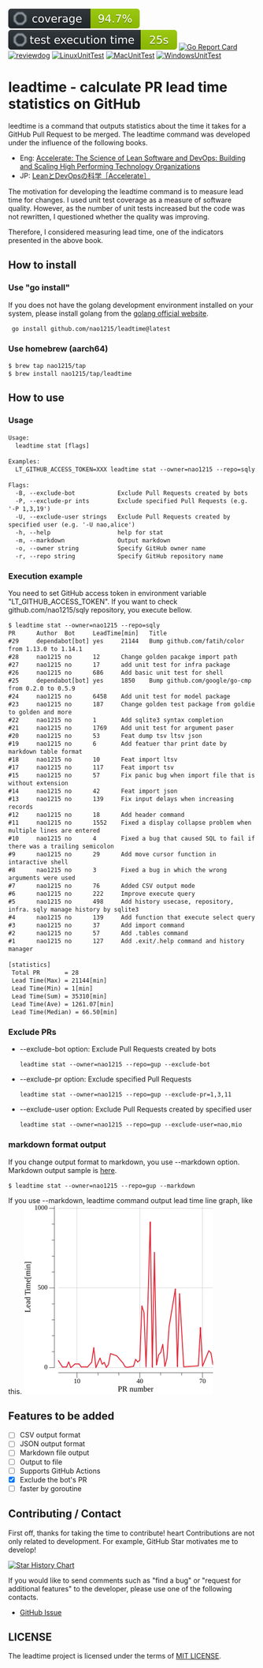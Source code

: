 ![Coverage](https://raw.githubusercontent.com/nao1215/octocovs-central-repo/main/badges/nao1215/leadtime/coverage.svg)
![Test Execution Time](https://raw.githubusercontent.com/nao1215/octocovs-central-repo/main/badges/nao1215/leadtime/time.svg)
[![Go Report Card](https://goreportcard.com/badge/github.com/nao1215/leadtime)](https://goreportcard.com/report/github.com/nao1215/leadtime)
[![reviewdog](https://github.com/nao1215/leadtime/actions/workflows/reviewdog.yml/badge.svg)](https://github.com/nao1215/leadtime/actions/workflows/reviewdog.yml)
[![LinuxUnitTest](https://github.com/nao1215/leadtime/actions/workflows/linux_test.yml/badge.svg)](https://github.com/nao1215/leadtime/actions/workflows/linux_test.yml)
[![MacUnitTest](https://github.com/nao1215/leadtime/actions/workflows/mac_test.yml/badge.svg)](https://github.com/nao1215/leadtime/actions/workflows/mac_test.yml)
[![WindowsUnitTest](https://github.com/nao1215/leadtime/actions/workflows/windows_test.yml/badge.svg)](https://github.com/nao1215/leadtime/actions/workflows/windows_test.yml)
# leadtime - calculate PR lead time statistics on GitHub
leedtime is a command that outputs statistics about the time it takes for a GitHub Pull Request to be merged. The leadtime command was developed under the influence of the following books.
- Eng: [Accelerate: The Science of Lean Software and DevOps: Building and Scaling High Performing Technology Organizations](https://www.amazon.com/dp/1942788339/ref=cm_sw_r_cp_ep_dp_sBN8BbGC11MBS)
- JP: [LeanとDevOpsの科学［Accelerate］](https://www.amazon.co.jp/Lean%E3%81%A8DevOps%E3%81%AE%E7%A7%91%E5%AD%A6%EF%BC%BBAccelerate%EF%BC%BD-%E3%83%86%E3%82%AF%E3%83%8E%E3%83%AD%E3%82%B8%E3%83%BC%E3%81%AE%E6%88%A6%E7%95%A5%E7%9A%84%E6%B4%BB%E7%94%A8%E3%81%8C%E7%B5%84%E7%B9%94%E5%A4%89%E9%9D%A9%E3%82%92%E5%8A%A0%E9%80%9F%E3%81%99%E3%82%8B-impress-top-gear%E3%82%B7%E3%83%AA%E3%83%BC%E3%82%BA-ebook/dp/B07L2R3LTN)

The motivation for developing the leadtime command is to measure lead time for changes. I used unit test coverage as a measure of software quality. However, as the number of unit tests increased but the code was not rewritten, I questioned whether the quality was improving.  
  
Therefore, I considered measuring lead time, one of the indicators presented in the above book.

## How to install
### Use "go install"
If you does not have the golang development environment installed on your system, please install golang from the [golang official website](https://go.dev/doc/install).
```
 go install github.com/nao1215/leadtime@latest
```

### Use homebrew (aarch64)
```
$ brew tap nao1215/tap
$ brew install nao1215/tap/leadtime
```

## How to use
### Usage
```
Usage:
  leadtime stat [flags]

Examples:
  LT_GITHUB_ACCESS_TOKEN=XXX leadtime stat --owner=nao1215 --repo=sqly

Flags:
  -B, --exclude-bot            Exclude Pull Requests created by bots
  -P, --exclude-pr ints        Exclude specified Pull Requests (e.g. '-P 1,3,19')
  -U, --exclude-user strings   Exclude Pull Requests created by specified user (e.g. '-U nao,alice')
  -h, --help                   help for stat
  -m, --markdown               Output markdown
  -o, --owner string           Specify GitHub owner name
  -r, --repo string            Specify GitHub repository name
```

### Execution example
You need to set GitHub access token in environment variable "LT_GITHUB_ACCESS_TOKEN". If you want to check github.com/nao1215/sqly repository, you execute bellow.
```
$ leadtime stat --owner=nao1215 --repo=sqly
PR      Author  Bot     LeadTime[min]   Title
#29     dependabot[bot] yes     21144   Bump github.com/fatih/color from 1.13.0 to 1.14.1
#28     nao1215 no      12      Change golden pacakge import path
#27     nao1215 no      17      add unit test for infra package
#26     nao1215 no      686     Add basic unit test for shell
#25     dependabot[bot] yes     1850    Bump github.com/google/go-cmp from 0.2.0 to 0.5.9
#24     nao1215 no      6458    Add unit test for model package
#23     nao1215 no      187     Change golden test package from goldie to golden and more
#22     nao1215 no      1       Add sqlite3 syntax completion
#21     nao1215 no      1769    Add unit test for argument paser
#20     nao1215 no      53      Feat dump tsv ltsv json
#19     nao1215 no      6       Add featuer thar print date by markdown table format
#18     nao1215 no      10      Feat import ltsv
#17     nao1215 no      117     Feat import tsv
#15     nao1215 no      57      Fix panic bug when import file that is without extension
#14     nao1215 no      42      Feat import json
#13     nao1215 no      139     Fix input delays when increasing records
#12     nao1215 no      18      Add header command
#11     nao1215 no      1552    Fixed a display collapse problem when multiple lines are entered
#10     nao1215 no      4       Fixed a bug that caused SQL to fail if there was a trailing semicolon
#9      nao1215 no      29      Add move cursor function in intaractive shell
#8      nao1215 no      3       Fixed a bug in which the wrong arguments were used
#7      nao1215 no      76      Added CSV output mode
#6      nao1215 no      222     Improve execute query
#5      nao1215 no      498     Add history usecase, repository, infra. sqly manage history by sqlite3
#4      nao1215 no      139     Add function that execute select query
#3      nao1215 no      37      Add import command
#2      nao1215 no      57      Add .tables command
#1      nao1215 no      127     Add .exit/.help command and history manager

[statistics]
 Total PR       = 28
 Lead Time(Max) = 21144[min]
 Lead Time(Min) = 1[min]
 Lead Time(Sum) = 35310[min]
 Lead Time(Ave) = 1261.07[min]
 Lead Time(Median) = 66.50[min]
```

### Exclude PRs
- --exclude-bot option: Exclude Pull Requests created by bots
  ```
  leadtime stat --owner=nao1215 --repo=gup --exclude-bot
  ```

- --exclude-pr option: Exclude specified Pull Requests
  ```
  leadtime stat --owner=nao1215 --repo=gup --exclude-pr=1,3,11
  ```

- --exclude-user option: Exclude Pull Requests created by specified user
  ```
  leadtime stat --owner=nao1215 --repo=gup --exclude-user=nao,mio
  ```

### markdown format output
If you change output format to markdown, you use --markdown option. Markdown output sample is [here](doc/sample_leadtime.md).
```
$ leadtime stat --owner=nao1215 --repo=gup --markdown
```

If you use --markdown, leadtime command output lead time line graph, like this.
![PR Lead Time](./doc/leadtime.png)

## Features to be added
- [ ] CSV output format
- [ ] JSON output format
- [ ] Markdown file output
- [ ] Output to file
- [ ] Supports GitHub Actions
- [x] Exclude the bot's PR
- [ ] faster by goroutine

## Contributing / Contact
First off, thanks for taking the time to contribute! heart Contributions are not only related to development. For example, GitHub Star motivates me to develop!

[![Star History Chart](https://api.star-history.com/svg?repos=nao1215/leadtime&type=Date)](https://star-history.com/#nao1215/leadtime&Date)

  
If you would like to send comments such as "find a bug" or "request for additional features" to the developer, please use one of the following contacts.
- [GitHub Issue](https://github.com/nao1215/leadtime/issues)

## LICENSE
The leadtime project is licensed under the terms of [MIT LICENSE](./LICENSE).